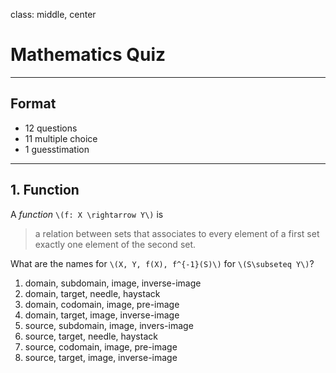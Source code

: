 class: middle, center

# Mathematics Quiz

---

## Format

* 12 questions
* 11 multiple choice
* 1 guesstimation

---

## 1. Function
A *function* `\(f: X \rightarrow Y\)` is

> a relation between sets that associates to every element of a first set exactly one element of the second set.

What are the names for `\(X, Y, f(X), f^{-1}(S)\)` for `\(S\subseteq Y\)`?

1. domain, subdomain, image, inverse-image 
2. domain, target, needle, haystack
3. domain, codomain, image, pre-image
4. domain, target, image, inverse-image
5. source, subdomain, image, invers-image
6. source, target, needle, haystack
7. source, codomain, image, pre-image
8. source, target, image, inverse-image